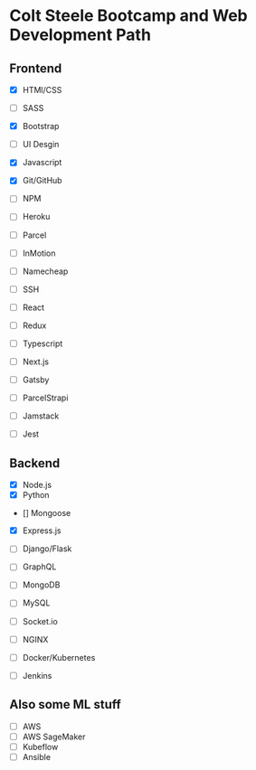 # Colt Steele Bootcamp and Web Development Path

## Frontend 

- [x] HTMl/CSS
- [ ] SASS
- [x] Bootstrap
- [ ] UI Desgin
- [x] Javascript
- [x] Git/GitHub
- [ ] NPM
- [ ] Heroku
- [ ] Parcel
- [ ] InMotion
- [ ] Namecheap
- [ ] SSH
- [ ] React
- [ ] Redux
- [ ] Typescript
- [ ] Next.js
- [ ] Gatsby
- [ ] ParcelStrapi
- [ ] Jamstack
- [ ] Jest


## Backend


- [x] Node.js
- [x] Python
- [] Mongoose
- [x] Express.js
- [ ] Django/Flask
- [ ] GraphQL
- [ ] MongoDB
- [ ] MySQL
- [ ] Socket.io
- [ ] NGINX
- [ ] Docker/Kubernetes
- [ ] Jenkins


## Also some ML stuff

- [ ] AWS
- [ ] AWS SageMaker
- [ ] Kubeflow
- [ ] Ansible
